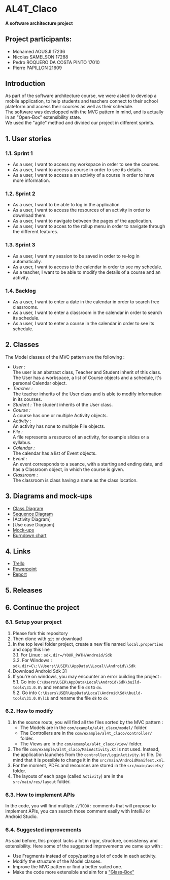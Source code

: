 # AL4T_Claco

#### A software architecture project

## **Project participants:**

- Mohamed AOUSJI 17236
- Nicolas SAMELSON 17288
- Pedro ROQUERO DA COSTA PINTO 17010
- Pierre PAPILLON 21609

## **Introduction**

As part of the software architecture course, we were asked to develop a mobile application, to help students and teachers connect to their school plateform and access their courses as well as their schedule.  
The software was developped with the MVC pattern in mind, and is actually in an "Open-Box" extensibility state.  
We used the "agile" method and divided our project in different sprints.

## 1. User stories

###  1.1. Sprint 1 
- As a user, I want to access my workspace in order to see the courses.
- As a user, I want to access a course in order to see its details.
- As a user, I want to access a an activity of a course in order to have more information.

###  1.2. Sprint 2 
- As a user, I want to be able to log in the application
- As a user, I want to access the resources of an activity in order to download them.
- As a user, I want to navigate between the pages of the application.
- As a user, I want to acces to the rollup menu in order to navigate through the different features.

###  1.3. Sprint 3 
- As a user, I want my session to be saved in order to re-log in automatically.
- As a user, I want to access to the calendar in order to see my schedule.
- As a teacher, I want to be able to modify the details of a course and an activity.

###  1.4. Backlog
- As a user, I want to enter a date in the calendar in order to search free classrooms.
- As a user, I want to enter a classroom in the calendar in order to search its schedule.
- As a user, I want to enter a course in the calendar in order to see its schedule.

## 2. Classes   

The Model classes of the MVC pattern are the following :

- *User :*  
The user is an abstract class, Teacher and Student inherit of this class. The User has a workspace, a list of Course objects and a schedule, it's personal Calendar object.
- *Teacher :*  
The teacher inherits of the User class and is able to modify information in its courses.
- *Student :* 
The student inherits of the User class. 
- *Course :*  
A course has one or multiple Activity objects.
- *Activity :*  
An activity has none to multiple File objects.
- *File :*  
A file represents a resource of an activity, for example slides or a syllabus.
- *Calendar :*  
The calendar has a list of Event objects.
- *Event :*  
An event corresponds to a seance, with a starting and ending date, and has a Classroom object, in which the course is given.
- *Classroom :*  
The classroom is class having a name as the class location.

## 3. Diagrams and mock-ups  
- [Class Diagram](https://viewer.diagrams.net/?tags=%7B%7D&highlight=0000ff&edit=_blank&layers=1&nav=1&title=Untitled%20Diagram.drawio#R7Vxbd9o4EP41Pid9IMfYGNJHrklbticp2abdNwULUCNbrCwI3l%2B%2Fsi3fZSAJxKL0JbFGI3s8I898n6REM%2FvO5pqC5eIvYkOsGbq90cyBZhjNttXivwKJLyRNS48kc4psIUsFE%2FQfFMJYbYVs6OUUGSGYoWVeOCWuC6csJwOUkue82ozg%2FFOXYA5LgskU4LL0AdlsEUkNXdfTjhuI5gtW7HFArC0E3gLY5DkjMoea2aeEsOjK2fQhDtwXOyYaN6roTSyj0GX7DPB7xhN8uBvPRg%2F481RvfW7c%2FNMQ8fGYH78xtLkDRJNQtiBz4gI8TKU9SlauDYO76ryV6owJWXJhkwt%2FQcZ8EU2wYoSLFszBopcbTP0fYnzY%2BBk0Li0rbg822d6Bn23dQoocyCBNhHY3iDRvusSFkWSEMBb9HgOUxRo2Ag5x7VicUSu7U3jYIys6Fc5Z3X0ffBoP7n%2FpLr3bPH356nR%2FNOJ5Cegcsm16QjHwcOYJIlrXkPC3oj5XoBADhtb5KQjETJ4nemms%2BYUI9wtCH5tTV%2BwvrVz0d4R%2BzyjumgwHjbLUreahgxwO5S8F%2FIzCkiCXeZk73wYCriBSrxlnHT%2FfHlXoN82rrQP4RWRCOt%2BSd9lrCm7z6RrglfCDZrQx925vmZuY7X9XQZbsOdz5yNXMLu%2FVlxv%2BMwypHskbLJiDQV8r08fghjUARnMxbsojz3NHck9%2BNRe%2FwyejouAxFvztheNw1Dl6LCpyWWkwly2LsgUNXi4udbEdzWqTXuUMDGcs443yvQPdr8CBkdKEUeTOt5l9PCuGDkA4HNkNn5G15JHu49Lj2fZA6JO3BDw1xPaNkcc%2FnDZw%2BGTrhU%2Fv89zhwURWo7WT6QLaKyxi2ucwxrUBfX9b6o5dg3fcAs97JtROAlfXFH%2BJMxTKDRzNo5kfe%2FEi9l4%2F8eSH6BY9jsfVdurxfHQNWfTxX%2BRckiSEekwaUQj7mAeOkwvHuxgABhmHzB8q81ek68gzmAo%2Bjl8mzm95d5ffaLgO8F3NCVkN9w3Is4sJsL9BL8K4ed99JxyhKeqaAjtZQ8oQp%2BbdCMwNQrjXE9BuED2zR7jWDIcEYBbC%2Ft6MuEzQkaYh2iPgIBwg3RuI1zC4q5ZjKZU0IbABbrRtwD7ubeUBtRED7Od0HcHsCNkis4SQQPe3MD453NZLPn0PxrdBLEP4eCvhe%2Fw6pXtBIyX6CY17xGT6pBV5XBWNTChmBY18Pf%2Fr7Mvyj8L%2FSoStVeBrbaswayJDxah04ryUSFq6%2FDlVRNI0rG36x%2BGRHQV5ZEIPJ2xlR9VoG3NUGQneEwZwn0Ib8ZkSKn9K3%2BekcO0Z1J1W4YPt6OW6Y%2BiSupMUrIPXnY%2F1LDTuKCGvLwVXSizxNdtHzMy7R%2Bv71ZtDpfgrlVP8PQScmOxaHHx7UrTReq9cJtFTJAEHukNeR2SsuR4qElvUnfJPFTG%2F2qY6mdxZFK7ddaslq1tXB6hb0q0cq566daobZPvukNW2DbrVbDUrS2kl8dS4gxo7TH1iK2DFTwjoK%2FnTEV1TweveO0DBPB9DYENaf6AG0JtStGSIuDJj6g6ZgCoIelr1pmSMZzTlFvWPtG5w0uCnUyBzpmS12LAk6Mco8rCDoZ%2F2H%2FQjRz%2FbQM1O8GPUBX62Wa0m9slksFNFP2rgDjUwmFgk8aoKVrqIUvsxmm8w%2Bt4rbeUp4wXnfRSZkGewhtAxjcvCOqVs21W3JIXUPFYhNVROsmImn2qCVSS1%2BUsFrBitMK7yxx%2B0nU8TebT90ZIkiaYEbSd7LgdPEjXtkZ0o2jb3RNsdpdC2qXIhkBwWPrViEJ76q8RsLzwTWM6Y55Idm8mfrIn02JJsxSSn1A5%2BhEBOVOs5unaq%2BVFyWE2qd%2FCTDG8KstLHuOL0carJUQ2kPCZTkC6rJ%2Be66zFmEnyPwel4UTK4bTho3iOnpsP7Q9feYU%2Fdew8H2Ro5n0paONQgW41IDobnKmnnWJVU6YNUsoTwOydaRcw%2Bg5XBEqiVcn4pqC2erN%2FjU%2BTN9B87REcg03%2BQYQ7%2FBw%3D%3D)
- [Sequence Diagram](https://viewer.diagrams.net/?tags=%7B%7D&highlight=0000ff&edit=_blank&layers=1&nav=1#R7VtNc6M4EP01PsYFEmBzHMeZmVRlq1KT3dmPy5YMsq0ZGbmEnMT761cCYRACm8TGTrLrS1AjCam73%2BtWQwbwevX8haP18hcWYzoATvw8gNMBAC4MgfyjJNtc4o%2F9XLDgJNadSsED%2BQdroaOlGxLj1OgoGKOCrE1hxJIER8KQIc7Zk9ltzqj51DVaYEvwECFqS38nsVjm0jEYlfKvmCyWxZPdIMzvrFDRWe8kXaKYPVVE8GYArzljIr9aPV9jqpRX6CUf97nl7m5hHCeiy4C7ye2Xv34E7tf44fvM%2F3vJNvfbKz3LI6IbveHfUswHIKByzslMXS3Uld6C2BZ6kbtZq8vNit6ROaYkka2JXI0gEVmjbEny3qdIMK5uYE5WWMip4ZTq%2FvelbPK0JAI%2FrFGk5nySriRlS7GisuXKS2ldgeQQvmtTitYpmWXLcaSE42jDU%2FKIv%2BE0dyIlfcRqPYh%2BomSRSJlgauJUPocki19VYwoDKWEboVZ0vXMiNVjP4zm7%2Favp8HOr%2Ft2dVSUcMJN741vZRQ8Yaz%2FQQCjc4qn0qkK0rDiUXwxD2pEXu4lLW8sLbe4XmD6wTG8ZuWKBNSOJyJbgTwb%2BtGZSxsWSLViCaNWonZTW7patmvQNRY5tRboNioR96dG1MfQ%2BFekW7YtpEn4UTY4u7JPAUuQdW5BEiu5VvAMBWikiTGbp%2BgXkfhkOb%2BTmE%2FAxCA8SsuuclZELF3mT%2Fg%2F2KtN7Y5xsA%2BCdavLypOx9GFVempXt8PawTQVe%2FTf51%2FdN%2FnW78m%2FYW9T037Crwxe5etjN1YHTmy7t48V3REmMREP6UT9tbrIzqEOSObMMgGN5PtfNUsc3pbTq80if%2Byiei%2FLgd5e1plKdE5zEn1SVQDZnlEU%2FFQrYJolxbDi6euhJzMUxRUIizJisSfl66L3ysSpmailLzXwp2%2FAI60GlBeUW0bbSTXtu62N2uKs953PX%2Fho4pQPlK%2Bi2qQJ1xWoF4gssrE1lbrlT7REBzn%2BFj5lOUva5Y1lRQfneDyzEVhe00EYw0zM7%2BJUW5TbdswGNtFxNB9PLI3zyuDxibBHCTSIynOclJydBK9xoijs0w7QZ2BFOcmKtV3pWJI5zS6lYhsogZ7N2KyfrmqIePNidEA6fFf29ZH3lDIETjAyv17nBkfwATBxejc0J2Hye4n5AFLxzEBVVnMMoask5z4SisBVFa5SmT4zHHwRCwSEIuQBCM3CcBELuxSA0eu8Qgl0h5F0SQsCuslxTIlM%2F4DBVIRNLGYWcol422QihxB8CU6MLYSq8EKSKqHpeSEkj8O0favzQCYv2n1nb9Xcdps%2F6CXlrW21VToxdDyGdQXos9lpy%2BNAfmlYGjjf0oVP%2BoDlnz1k9sMtWD%2FKwV2abt22Hy3cHa7C%2FNKCyzaAoiG6NRx5pdBiYuA7PhuuRZVxEhWXNShntM1eHi4M1slbjvP41b2BXYnaVrzOVYuyTl8YA1UEORRFeC2ynjhXV1F1%2BxmRgXJklFLbG8tYkRukyI9Cc7IqvOsYWueJnInKiDKVJ83ZBlLpZ0qRqbCuNHkmy8K%2BDmUwe2U7PpoHpRJ7brc5jTeSND0zUNwvbx5V9PtZbRXU%2FZCGsVaA6vijo7UUgtFPUbzgmXNXf1fdPAxUb6kXTPG%2FVLqs%2FbHp59nPu4mmLZY6NTLV6OOwIoJcWSmHtHXLxnDY8Wv0hqDnLvkKptSs9%2Blxohg1fuviTiHHtmKpsnxfxHJSlWruShD%2B1XFHCVZj%2BlgrOfuJrRtUXY9OEZS%2B95oTSmqjml625WFOsb%2FLPo7jDKn2Ho2HDG9uwgT6KwvPp6aPDe6wKdrVajahdMUtbyHYc1wjZgef2FrNt9VfTqaaXhFp2JI%2BMnaFM1sqfa%2BJv5A9B5a5TM2jXKB3AGiuMvE64filbeX7zcxrZ52Sk0fCdoT%2B5Tf6nDcMUDV%2FMgKa33%2F2Rhn2mspT%2F9lI12PFFt99bqnbwcMXxD%2Bnn5z9cvZ5bj64F1Xw7fCUvWvlOfaKe8x3PzndU1YivNGmplczYRjSm46TCcIUrkGy01G1TRdmydGlcF7wiPrsgMOIzHI8veaaGXc%2FUHtjLAFcy84CBWc4qFlElgeA0GYDrnegoDp3XHcXLifqvq3ngPcSA8dlCgGyW%2F5%2BTK7n8Lyd48y8%3D)
- [Activity Diagram]
- [Use case Diagram]
- [Mock-ups](https://BurndownForTrello.com/share/h1xjuy5nqy)
- [Burndown chart](https://BurndownForTrello.com/share/h1xjuy5nqy)

## 4. Links  
- [Trello](https://trello.com/b/5IFOzBDT/kanban)
- [Powerpoint](https://ecambxl-my.sharepoint.com/:p:/g/personal/17010_ecam_be/EeDnrSk-qKdOj_y_KX8ROY0BakejNwrmyFtadCIYE084iw?e=7bKNo1&wdOrigin=TEAMS-ELECTRON.teams.chiclet&wdExp=TEAMS-CONTROL&wdhostclicktime=1639677535323)
- [Report](https://ecambxl.sharepoint.com/:b:/s/AL4Tprojetclaco/ERsf_I-2rzlLnJdWnKaUstYBSvgWlyCYmcLZM368WEPePQ?e=NFKL8e)

## 5. Releases  

## 6. Continue the project  

### 6.1. Setup your project
1. Please fork this repository
2. Then clone with ```git``` or download
3. In the top level folder project, create a new file named ```local.properties``` and copy this line  
3.1. For Linux : ```sdk.dir=/YOUR_PATH/Android/Sdk```  
3.2. For Windows : ```sdk.dir=C\:\\Users\\USER\\AppData\\Local\\Android\\Sdk```  
4. Download Android Sdk 31
5. If you're on windows, you may encounter an error building the project :  
5.1. Go into ```C:\Users\USER\AppData\Local\Android\Sdk\build-tools\31.0.0\``` and rename the file ```d8``` to ```dx```.  
5.2. Go into ```C:\Users\USER\AppData\Local\Android\Sdk\build-tools\31.0.0\lib``` and rename the file ```d8``` to ```dx```

### 6.2. How to modify  
1. In the source route, you will find all the files sorted by the MVC pattern :
    - The Models are in the ```com/example/al4t_claco/model/``` folder.
    - The Controllers are in the ```com/example/al4t_claco/controller/``` folder.
    - The Views are in the ```com/example/al4t_claco/view/``` folder.
2. The file ```com/example/al4t_claco/MainActivity.kt``` is not used. 
Instead, the application launches from the ```controller/LoginActivity.kt``` file.
Do mind that it is possible to change it in the ```src/main/AndroidManifest.xml```.  
3. For the moment, PDFs and resources are stored in the ```src/main/assets/``` folder.
4. The layouts of each page (called ```Activity```) are in the ```src/main/res/layout``` folder.



### 6.3. How to implement APIs
In the code, you will find multiple ```//TODO:``` comments that will propose to implement APIs, you can search those comment easily with IntelliJ or Android Studio.

### 6.4. Suggested improvements
As said before, this project lacks a lot in rigor, structure, consistensy and extensibility. Here some of the suggested improvements we came up with :
- Use Fragments instead of copy/pasting a lot of code in each activity.
- Modify the structure of the Model classes.
- Improve the MVC pattern or find a better suited one.
- Make the code more extensible and aim for a ["Glass-Box"](https://en.wikipedia.org/wiki/Extensibility)
